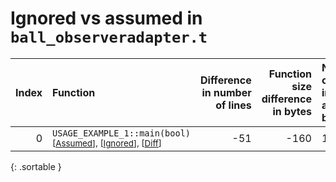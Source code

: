 # Ignored vs assumed in `ball_observeradapter.t`

<script src="../sorttable.js"></script>

|   Index | Function                                                                                                               |   Difference in number of lines |   Function size difference in bytes | Number of lines in assumed build   | Number of bytes in assumed build   | Number of lines in ignored build   | Number of bytes in ignored build   |
|--------:|:-----------------------------------------------------------------------------------------------------------------------|--------------------------------:|------------------------------------:|:-----------------------------------|:-----------------------------------|:-----------------------------------|:-----------------------------------|
|       0 | `USAGE_EXAMPLE_1::main(bool)` <sup>\[[Assumed](0.assume.s.txt)\], \[[Ignored](0.none.s.txt)\], \[[Diff](0.diff.html)\] |                             -51 |                                -160 | 1,824                              | 4,212,272                          | 1,984                              | 4,212,272                          |
{: .sortable }
